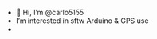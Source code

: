 - 👋 Hi, I’m @carlo5155
- I’m interested in sftw Arduino & GPS use
- 
<!---
carlo5155/carlo5155 is a ✨ special ✨ repository because its `README.md` (this file) appears on your GitHub profile.
You can click the Preview link to take a look at your changes.
--->
